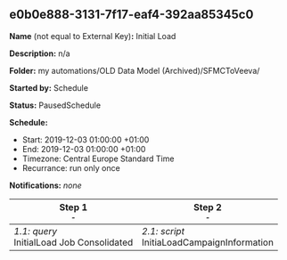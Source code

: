 ## e0b0e888-3131-7f17-eaf4-392aa85345c0

**Name** (not equal to External Key)**:** Initial Load

**Description:** n/a

**Folder:** my automations/OLD Data Model (Archived)/SFMCToVeeva/

**Started by:** Schedule

**Status:** PausedSchedule

**Schedule:**

* Start: 2019-12-03 01:00:00 +01:00
* End: 2019-12-03 01:00:00 +01:00
* Timezone: Central Europe Standard Time
* Recurrance: run only once

**Notifications:** _none_


| Step 1<br>_<small>-</small>_ | Step 2<br>_<small>-</small>_ |
| --- | --- |
| _1.1: query_<br>InitialLoad Job Consolidated | _2.1: script_<br>InitiaLoadCampaignInformation |
